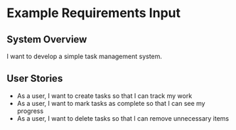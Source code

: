 # Example Requirements Input

## System Overview
I want to develop a simple task management system.

## User Stories
- As a user, I want to create tasks so that I can track my work
- As a user, I want to mark tasks as complete so that I can see my progress
- As a user, I want to delete tasks so that I can remove unnecessary items

